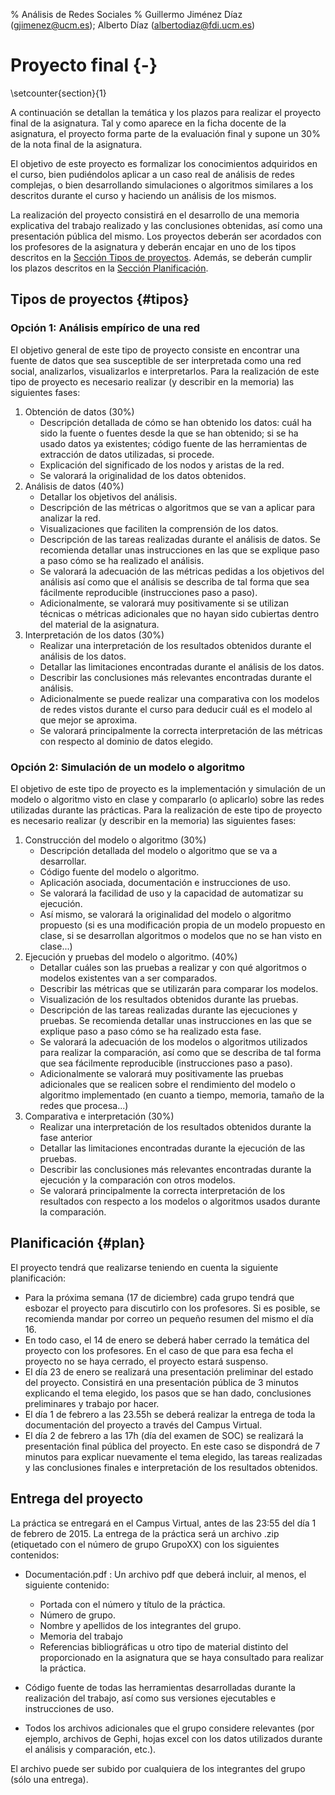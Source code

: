 % Análisis de Redes Sociales
% Guillermo Jiménez Díaz (gjimenez@ucm.es); Alberto Díaz (albertodiaz@fdi.ucm.es)

# Proyecto final {-}
\setcounter{section}{1}

A continuación se detallan la temática y los plazos para realizar el proyecto final de la asignatura. Tal y como aparece en la ficha docente de la asignatura, el proyecto forma parte de la evaluación final y supone un 30% de la nota final de la asignatura.

El objetivo de este proyecto es formalizar los conocimientos adquiridos en el curso, bien pudiéndolos aplicar a un caso real de análisis de redes complejas, o bien desarrollando simulaciones o algoritmos similares a los descritos durante el curso y haciendo un análisis de los mismos.

La realización del proyecto consistirá en el desarrollo de una memoria explicativa del trabajo realizado y las conclusiones obtenidas, así como una presentación pública del mismo. Los proyectos deberán ser acordados con los profesores de la asignatura y deberán encajar en uno de los tipos descritos en la [Sección Tipos de proyectos](#tipos). Además, se deberán cumplir los plazos descritos en la [Sección Planificación](#plan).

## Tipos de proyectos {#tipos}

### Opción 1: Análisis empírico de una red

El objetivo general de este tipo de proyecto consiste en encontrar una fuente de datos que sea susceptible de ser interpretada como una red social, analizarlos, visualizarlos e interpretarlos. Para la realización de este tipo de proyecto es necesario realizar (y describir en la memoria) las siguientes fases:

1. Obtención de datos (30%)
    * Descripción detallada de cómo se han obtenido los datos: cuál ha sido la fuente o fuentes desde la que se han obtenido; si se ha usado datos ya existentes; código fuente de las herramientas de extracción de datos utilizadas, si procede.
    * Explicación del significado de los nodos y aristas de la red.
    * Se valorará la originalidad de los datos obtenidos.
2. Análisis de datos (40%)
    * Detallar los objetivos del análisis.
    * Descripción de las métricas o algoritmos que se van a aplicar para analizar la red.
    * Visualizaciones que faciliten la comprensión de los datos.
    * Descripción de las tareas realizadas durante el análisis de datos. Se recomienda detallar unas instrucciones en las que se explique paso a paso cómo se ha realizado el análisis.
    * Se valorará la adecuación de las métricas pedidas a los objetivos del análisis así como que el análisis se describa de tal forma que sea fácilmente reproducible (instrucciones paso a paso).
    * Adicionalmente, se valorará muy positivamente si se utilizan técnicas o métricas adicionales que no hayan sido cubiertas dentro del material de la asignatura.
3. Interpretación de los datos (30%)
    * Realizar una interpretación de los resultados obtenidos durante el análisis de los datos.
    * Detallar las limitaciones encontradas durante el análisis de los datos.
    * Describir las conclusiones más relevantes encontradas durante el análisis.
    * Adicionalmente se puede realizar una comparativa con los modelos de redes vistos durante el curso para deducir cuál es el modelo al que mejor se aproxima.
    * Se valorará principalmente la correcta interpretación de las métricas con respecto al dominio de datos elegido.

### Opción 2: Simulación de un modelo o algoritmo

El objetivo de este tipo de proyecto es la implementación y simulación de un modelo o algoritmo visto en clase y compararlo (o aplicarlo) sobre las redes utilizadas durante las prácticas. Para la realización de este tipo de proyecto es necesario realizar (y describir en la memoria) las siguientes fases:

1. Construcción del modelo o algoritmo (30%)
    * Descripción detallada del modelo o algoritmo que se va a desarrollar. 
    * Código fuente del modelo o algoritmo.
    * Aplicación asociada, documentación e instrucciones de uso.
    * Se valorará la facilidad de uso y la capacidad de automatizar su ejecución.
    * Así mismo, se valorará la originalidad del modelo o algoritmo propuesto (si es una modificación propia de un modelo propuesto en clase, si se desarrollan algoritmos o modelos que no se han visto en clase...)
2. Ejecución y pruebas del modelo o algoritmo. (40%)
    * Detallar cuáles son las pruebas a realizar y con qué algoritmos o modelos existentes van a ser comparados.
    * Describir las métricas que se utilizarán para comparar los modelos.
    * Visualización de los resultados obtenidos durante las pruebas.
    * Descripción de las tareas realizadas durante las ejecuciones y pruebas. Se recomienda detallar unas instrucciones en las que se explique paso a paso cómo se ha realizado esta fase.
    * Se valorará la adecuación de los modelos o algoritmos utilizados para realizar la comparación, así como que se describa de tal forma que sea fácilmente reproducible (instrucciones paso a paso).
    * Adicionalmente se valorará muy positivamente las pruebas adicionales que se realicen sobre el rendimiento del modelo o algoritmo implementado (en cuanto a tiempo, memoria, tamaño de la redes que procesa...)
3. Comparativa e interpretación (30%)
    * Realizar una interpretación de los resultados obtenidos durante la fase anterior
    * Detallar las limitaciones encontradas durante la ejecución de las pruebas.
    * Describir las conclusiones más relevantes encontradas durante la ejecución y la comparación con otros modelos.
    * Se valorará principalmente la correcta interpretación de los resultados con respecto a los modelos o algoritmos usados durante la comparación.

## Planificación {#plan}

El proyecto tendrá que realizarse teniendo en cuenta la siguiente planificación:

- Para la próxima semana (17 de diciembre) cada grupo tendrá que esbozar el proyecto para discutirlo con los profesores. Si es posible, se recomienda mandar por correo un pequeño resumen del mismo el día 16.
- En todo caso, el 14 de enero se deberá haber cerrado la temática del proyecto con los profesores. En el caso de que para esa fecha el proyecto no se haya cerrado, el proyecto estará suspenso.
- El día 23 de enero se realizará una presentación preliminar del estado del proyecto. Consistirá en una presentación pública de 3 minutos explicando el tema elegido, los pasos que se han dado, conclusiones preliminares y trabajo por hacer.
- El día 1 de febrero a las 23.55h se deberá realizar la entrega de toda la documentación del proyecto a través del Campus Virtual.
- El día 2 de febrero a las 17h (día del examen de SOC) se realizará la presentación final pública del proyecto. En este caso se dispondrá de 7 minutos para explicar nuevamente el tema elegido, las tareas realizadas y las conclusiones finales e interpretación de los resultados obtenidos.


## Entrega del proyecto

La práctica se entregará en el Campus Virtual, antes de las 23:55 del día 1 de
febrero de 2015. La entrega de la práctica será un archivo .zip (etiquetado con el número de grupo GrupoXX) con los siguientes contenidos:

* Documentación.pdf : Un archivo pdf que deberá incluir, al menos, el
siguiente contenido:

    - Portada con el número y título de la práctica.
    - Número de grupo.
    - Nombre y apellidos de los integrantes del grupo.
    - Memoria del trabajo
    - Referencias bibliográficas u otro tipo de material distinto del proporcionado en la asignatura que se haya consultado para realizar la
    práctica.
* Código fuente de todas las herramientas desarrolladas durante la realización del trabajo, así como sus versiones ejecutables e instrucciones de uso.
* Todos los archivos adicionales que el grupo considere relevantes (por ejemplo, archivos de Gephi, hojas excel con los datos utilizados durante el análisis y comparación, etc.).

El archivo puede ser subido por cualquiera de los integrantes del grupo (sólo una entrega).